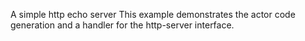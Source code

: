 A simple http echo server
This example demonstrates the actor code generation and
a handler for the http-server interface.


